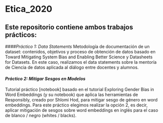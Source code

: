 # Etica_2020

## Este repositorio contiene ambos trabajos prácticos:

####*Práctico 1: Data Statements*
Metodología de documentación de un dataset: contenidos, objetivos y proceso de obtención de datos basado en Toward Mitigating System Bias and Enabling Better Science y Datasheets for Datasets. 
En este caso, realizamos el data statements sobre la mentoría de Ciencia de datos aplicada al diálogo entre docentes y alumnos.


#### *Práctico 2: Mitigar Sesgos en Modelos*
Tutorial práctico [notebook] basado en el tutorial Exploring Gender Bias in Word Embeddings (y su notebook) que aplica las herramientas de Responsibly, creado por Shlomi Hod, para mitigar sesgo de género en word embeddings.
Para este práctico elegimos realizar la opción 2, es decir, aplicar mitigación de sesgos sobre word embeddings en inglés para el caso de blanco / negro (whites / blacks). 

